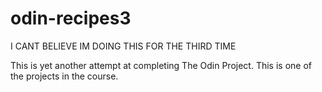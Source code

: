 # odin-recipes3
I CANT BELIEVE IM DOING THIS FOR THE THIRD TIME

This is yet another attempt at completing The Odin Project. This is one of the projects in the course.